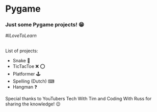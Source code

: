 <h1>Pygame</h1>
<h3>Just some Pygame projects! &#128513;</h3>
<i>#ILoveToLearn</i>
<br><br>
<p>List of projects:</p>
<ul>
  <li>Snake &#128013;</li>
  <li>TicTacToe &#10060; &#11093;</li>
  <li>Platformer &#128377;</li>
  <li>Spelling (Dutch) &#9000;</li>
  <li>Hangman &#10067;</li>
</ul>
<p>Special thanks to YouTubers Tech With Tim and Coding With Russ for sharing the knowledge! &#128521;</p>
